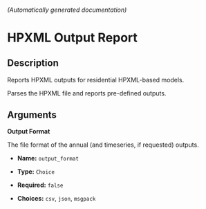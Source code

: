 
###### (Automatically generated documentation)

# HPXML Output Report

## Description
Reports HPXML outputs for residential HPXML-based models.

Parses the HPXML file and reports pre-defined outputs.

## Arguments


**Output Format**

The file format of the annual (and timeseries, if requested) outputs.

- **Name:** ``output_format``
- **Type:** ``Choice``

- **Required:** ``false``

- **Choices:** `csv`, `json`, `msgpack`

<br/>





